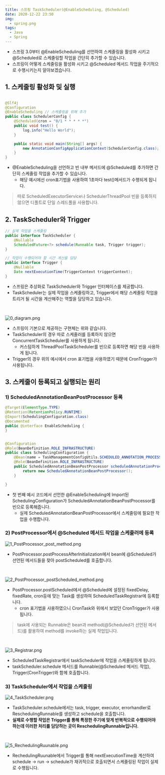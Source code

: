 ```yaml
---
title: 스프링 TaskScheduler(@EnableScheduling, @Scheduled)
date: 2020-12-22 23:50
img:
  - spring.png
tags:
  - Java
  - Spring
---
```



- 스프링 3.0부터 @EnableScheduling를 선언하여 스케줄링을 활성화 시키고 @Scheduled로 스케줄링할 작업을 간단히 추가할 수 있습니다.
- 스프링이 어떻게 스케줄링을 활성화 시키고 @Scheduled 메서드 작업을 주기적으로 수행시키는지 알아보겠습니다.

## 1. 스케줄링 활성화 및 실행

```java

@Slf4j
@Configuration
@EnableScheduling // 스케줄링을 위해 추가
public class SchedulerConfig {
    @Scheduled(cron = "0/1 * * * * *")
    public void test() {
        log.info("Hello World");
    }

    public static void main(String[] args) {
        new AnnotationConfigApplicationContext(SchedulerConfig.class);
    }
}
```
- @EnableScheduling을 선언하고 빈 내부 메서드에 @Scheduled를 추가하면 간단히 스케줄링 작업을 추가할 수 있습니다.
    - 해당 예시에선 cron표기법을 사용하여 1초마다 test()메서드가 수행되게 됩니다.

> 따로 ScheduledExecutorService나 SchedulerThreadPool 빈을 등록하지 않으면 디폴트로 단일 스레드풀을 사용합니다. 

## 2. TaskScheduler와 Trigger
```java
// 실제 작업을 스케줄링
public interface TaskScheduler {
	@Nullable
	ScheduledFuture<?> schedule(Runnable task, Trigger trigger);
}

// 작업이 수행되어야 할 시간 계산을 담당
public interface Trigger {
	@Nullable
	Date nextExecutionTime(TriggerContext triggerContext);
}
```
- 스프링은 추상화로 TaskScheduler와 Trigger 인터페이스를 제공합니다.
- TaskScheduler는 실제 작업을 스케줄링하고, Trigger에서 해당 스케줄링 작업을 트리거 될 시간을 계산해주는 역할을 담당하고 있습니다.
 
<br>

![0_diagram.png](./scheduler/0_diagram.png)

- 스프링이 기본으로 제공하는 구현체는 위와 같습니다.
- TaskScheduler의 경우 따로 스케줄러를 등록하지 않으면 ConcurrentTaskScheduler를 사용하게 됩니다.
    - 커스텀하게 ThreadPoolTaskScheduler를 빈으로 등록하면 해당 빈을 사용하게 됩니다.
- Trigger의 경우 위의 예시에서 cron 표기법을 사용하였기 때문에 CronTrigger가 사용됩니다.

## 3. 스케줄이 등록되고 실행되는 원리

### 1) ScheduledAnnotationBeanPostProcessor 등록
```java
@Target(ElementType.TYPE)
@Retention(RetentionPolicy.RUNTIME)
@Import(SchedulingConfiguration.class)
@Documented
public @interface EnableScheduling {
}


@Configuration
@Role(BeanDefinition.ROLE_INFRASTRUCTURE)
public class SchedulingConfiguration {
	@Bean(name = TaskManagementConfigUtils.SCHEDULED_ANNOTATION_PROCESSOR_BEAN_NAME)
	@Role(BeanDefinition.ROLE_INFRASTRUCTURE)
	public ScheduledAnnotationBeanPostProcessor scheduledAnnotationProcessor() {
		return new ScheduledAnnotationBeanPostProcessor();
	}

}
```
- 첫 번째 예시 코드에서 선언한 @EnableScheduling에 Import된 SchedulingConfiguration가 ScheduledAnnotationBeanPostProcessor를 빈으로 등록해줍니다.
    - 실제 ScheduledAnnotationBeanPostProcessor에서 스케줄링에 필요한 작업을 수행합니다. 

### 2) PostProcessor에서 @Scheduled 메서드 작업을 스케줄러에 등록
![1_PostProcessor_post_method.png](./scheduler/1_PostProcessor_post_method.png)
- PostProcessor.postProcessAfterInitialization에서 bean에 @Scheduled가 선언된 메서드들을 찾아 postScheduled를 호출합니다.

<br>

![2_PostProcessor_postScheduled_method.png](./scheduler/2_PostProcessor_postScheduled_method.png)
- PostProcessor.postScheduled에서 @Scheduled에 설정된 fixedDelay, fixedRate, cron등에 맞는 Task를 생성하여 ScheduledTaskRegistrar에 등록합니다.
    - cron 표기법을 사용하였으니 CronTask와 위에서 보았던 CronTrigger가 사용됩니다.    

> task에 사용되는 Runnable은 bean과 method(@Scheduled가 선언된 메서드)를 활용하여 method를 invoke하는 실제 작업입니다.
>
<br>

![3_Registrar.png](./scheduler/3_Registrar.png)
- ScheduledTaskRegistrar에서 taskScheduler에 작업을 스케줄링하게 됩니다.
- taskScheduler.schedule 메서드를 Runnable(@Scheduled 메서드 작업), Trigger(CronTrigger)와 함께 호출합니다.  


### 3) TaskScheduler에서 작업을 스케줄링
![4_TaskScheduler.png](./scheduler/4_TaskScheduler.png)
- TaskScheduler.schedule에서는 task, trigger, executor, errorhandler로 ReschedulingRunnable를 생성하고 schedule을 호출합니다.
- **실제로 수행할 작업은 Trigger를 통해 특정한 주기에 맞게 반복적으로 수행되어야 하는데 이러한 처리를 담당하는 곳이 ReschedulingRunnable입니다.** 

<br>

![5_RechedulingRuunable.png](./scheduler/5_RechedulingRuunable.png)
- RechedulingRuunable에서 Trigger를 통해 nextExecutionTime을 계산하여 schedule -> run -> schedule가 재귀적으로 호출되면서 스케줄링된 작업이 실제로 수행됩니다.   
